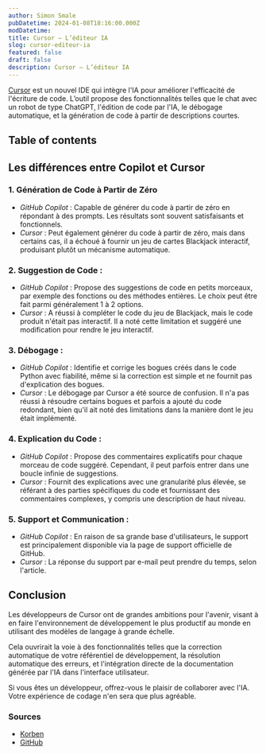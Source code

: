 ```yaml
---
author: Simon Smale
pubDatetime: 2024-01-08T18:16:00.000Z
modDatetime:
title: Cursor – L’éditeur IA
slog: cursor-editeur-ia
featured: false
draft: false
description: Cursor – L’éditeur IA
---
```


[Cursor](https://cursor.sh/) est un nouvel IDE qui intègre l'IA pour améliorer l'efficacité de l'écriture de code. L’outil propose des fonctionnalités telles que le chat avec un robot de type ChatGPT, l'édition de code par l'IA, le débogage automatique, et la génération de code à partir de descriptions courtes.

## Table of contents

## Les différences entre Copilot et Cursor

### 1. Génération de Code à Partir de Zéro

- _GitHub Copilot_ : Capable de générer du code à partir de zéro en répondant à des prompts. Les résultats sont souvent satisfaisants et fonctionnels.
- _Cursor_ : Peut également générer du code à partir de zéro, mais dans certains cas, il a échoué à fournir un jeu de cartes Blackjack interactif, produisant plutôt un mécanisme automatique.

### 2. Suggestion de Code :

- _GitHub Copilot_ : Propose des suggestions de code en petits morceaux, par exemple des fonctions ou des méthodes entières. Le choix peut être fait parmi généralement 1 à 2 options.
- _Cursor_ : A réussi à compléter le code du jeu de Blackjack, mais le code produit n'était pas interactif. Il a noté cette limitation et suggéré une modification pour rendre le jeu interactif.

### 3. Débogage :

- _GitHub Copilot_ : Identifie et corrige les bogues créés dans le code Python avec fiabilité, même si la correction est simple et ne fournit pas d'explication des bogues.
- _Cursor_ : Le débogage par Cursor a été source de confusion. Il n'a pas réussi à résoudre certains bogues et parfois a ajouté du code redondant, bien qu'il ait noté des limitations dans la manière dont le jeu était implémenté.

### 4. Explication du Code :

- _GitHub Copilot_ : Propose des commentaires explicatifs pour chaque morceau de code suggéré. Cependant, il peut parfois entrer dans une boucle infinie de suggestions.
- _Cursor_ : Fournit des explications avec une granularité plus élevée, se référant à des parties spécifiques du code et fournissant des commentaires complexes, y compris une description de haut niveau.

### 5. Support et Communication :

- _GitHub Copilot_ : En raison de sa grande base d'utilisateurs, le support est principalement disponible via la page de support officielle de GitHub.
- _Cursor_ : La réponse du support par e-mail peut prendre du temps, selon l'article.

## Conclusion

Les développeurs de Cursor ont de grandes ambitions pour l'avenir, visant à en faire l'environnement de développement le plus productif au monde en utilisant des modèles de langage à grande échelle.

Cela ouvrirait la voie à des fonctionnalités telles que la correction automatique de votre référentiel de développement, la résolution automatique des erreurs, et l'intégration directe de la documentation générée par l'IA dans l'interface utilisateur.

Si vous êtes un développeur, offrez-vous le plaisir de collaborer avec l'IA. Votre expérience de codage n'en sera que plus agréable.

### Sources

- [Korben](https://korben.info/cursor-editeur-avec-ia-le-futur-du-developpement.html)
- [GitHub](https://github.com/getcursor/cursor/issues/1123)
